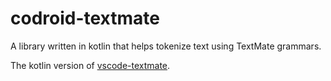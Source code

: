 # codroid-textmate
A library written in kotlin that helps tokenize text using TextMate grammars.

The kotlin version of [vscode-textmate](https://github.com/microsoft/vscode-textmate/tree/caab3de34a8cc7182141c9e31e0f42b96a3a1bac).